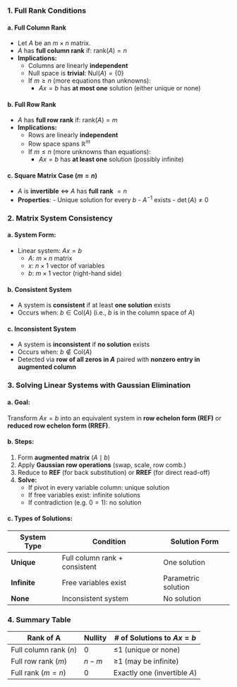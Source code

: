 ### 1. Full Rank Conditions
#### a. Full Column Rank
- Let $A$ be an $m \times n$ matrix.
- $A$ has **full column rank** if: $\text{rank}(A) = n$
- **Implications:**
  - Columns are linearly **independent**
  - Null space is **trivial**: $\text{Nul}(A) = \{0\}$
  - If $m \ge n$ (more equations than unknowns):
    - $Ax = b$ has **at most one** solution (either unique or none)
#### b. Full Row Rank
- $A$ has **full row rank** if: $\text{rank}(A) = m$
- **Implications:**
  - Rows are linearly **independent**
  - Row space spans $\mathbb{R}^m$
  - If $m \le n$ (more unknowns than equations):
    - $Ax = b$ has **at least one** solution (possibly infinite)
#### c. Square Matrix Case ($m = n$)
- $A$ is **invertible** $\iff$ $A$ has **full rank** $= n$
- **Properties**:
	  - Unique solution for every $b$
	  - $A^{-1}$ exists
	  - $\det(A) \ne 0$
### 2. Matrix System Consistency
#### a. System Form:
- Linear system: $Ax = b$
  - $A$: $m \times n$ matrix
  - $x$: $n \times 1$ vector of variables
  - $b$: $m \times 1$ vector (right-hand side)
#### b. Consistent System
- A system is **consistent** if at least **one solution** exists
- Occurs when: $b \in \text{Col}(A)$
  (i.e., $b$ is in the column space of $A$)
#### c. Inconsistent System
- A system is **inconsistent** if **no solution** exists
- Occurs when: $b \notin \text{Col}(A)$
- Detected via **row of all zeros in $A$** paired with **nonzero entry in augmented column**
### 3. Solving Linear Systems with Gaussian Elimination
#### a. Goal:
Transform $Ax = b$ into an equivalent system in **row echelon form (REF)** or **reduced row echelon form (RREF)**.
#### b. Steps:
1. Form **augmented matrix** $(A \mid b)$
2. Apply **Gaussian row operations** (swap, scale, row comb.)
3. Reduce to **REF** (for back substitution) or **RREF** (for direct read-off)
4. **Solve:**
   - If pivot in every variable column: unique solution
   - If free variables exist: infinite solutions
   - If contradiction (e.g. $0 = 1$): no solution
#### c. Types of Solutions:
| System Type     | Condition                     | Solution Form      |
|------------------|-------------------------------|---------------------|
| **Unique**       | Full column rank + consistent | One solution        |
| **Infinite**     | Free variables exist          | Parametric solution |
| **None**         | Inconsistent system           | No solution         |
### 4. Summary Table

| Rank of A       | Nullity         | # of Solutions to $Ax = b$      |
|-----------------|-----------------|-------------------------------|
| Full column rank ($n$) | 0               | ≤1 (unique or none)         |
| Full row rank ($m$)    | $n - m$         | ≥1 (may be infinite)        |
| Full rank ($m = n$)    | 0               | Exactly one (invertible $A$) |
